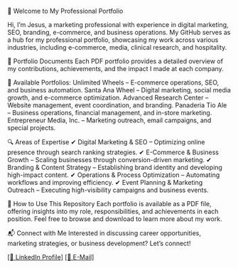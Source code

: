 📂 Welcome to My Professional Portfolio

Hi, I’m Jesus, a marketing professional with experience in digital marketing, SEO, branding, e-commerce, and business operations. 
My GitHub serves as a hub for my professional portfolio, showcasing my work across various industries, including e-commerce, media, clinical research, and hospitality.

📌 Portfolio Documents
Each PDF portfolio provides a detailed overview of my contributions, achievements, and the impact I made at each company.

📁 Available Portfolios:
Unlimited Wheels – E-commerce operations, SEO, and business automation.
Santa Ana Wheel – Digital marketing, social media growth, and e-commerce optimization.
Advanced Research Center – Website management, event coordination, and branding.
Panaderia Tio Ale – Business operations, financial management, and in-store marketing.
Entrepreneur Media, Inc. – Marketing outreach, email campaigns, and special projects.

🔍 Areas of Expertise
✔ Digital Marketing & SEO – Optimizing online presence through search ranking strategies.
✔ E-Commerce & Business Growth – Scaling businesses through conversion-driven marketing.
✔ Branding & Content Strategy – Establishing brand identity and developing high-impact content.
✔ Operations & Process Optimization – Automating workflows and improving efficiency.
✔ Event Planning & Marketing Outreach – Executing high-visibility campaigns and business events.

📂 How to Use This Repository
Each portfolio is available as a PDF file, offering insights into my role, responsibilities, and achievements in each position. Feel free to browse and download to learn more about my work.

📬 Connect with Me
Interested in discussing career opportunities, marketing strategies, or business development? Let’s connect!

[[🔗 LinkedIn Profile]](https://www.linkedin.com/in/jesusgermain/)  [[📧 E-Mail]](jesus.germain@gmail.com)
